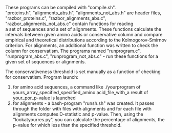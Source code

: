 These programs can be compiled with "compile.sh". <br>
"proteins.h", "alignments_abs.h", "alignments_not_abs.h" are header files,
"razbor_proteins.c", "razbor_alignments_abs.c", "razbor_alignments_not_abs.c" contain functions for reading  
a set of sequences and a set of alignments. These functions calculate the intervals between given amino acids
or  conservative column and compare empirical and theoretical distributions according to the Kolmogorov-Smirnov criterion.
For alignments, an additional function was written to check the column for conservatism.
The programs named "runprogram.c", "runprogram_abs.c", "runprogram_not_abs.c" - run these functions for a given set of sequences or alignments.


The conservativeness threshold is set manually as a function of checking for conservatism.
Program launch: <br>
1. for amino acid sequences, a command  like ./yourprogram of yours_array_specified_specified_amino acid_file_with_a result of your_por_p-value is launched
2. for alignments - a bash-program "runsh.sh" was created.  It passes through the folder with files with alignments and for each file with alignments
computes D-statistic and p-value. Then, using the "lookatyourres.py", you can calculate the percentage of alignments, the p-value for which
less than the specified threshold. 
